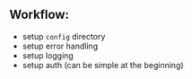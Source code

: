 ## Workflow:
- setup `config` directory
- setup error handling
- setup logging
- setup auth (can be simple at the beginning)
